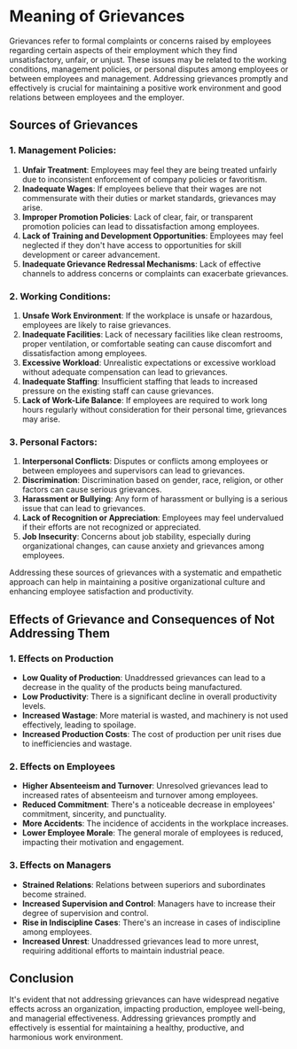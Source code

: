 # Meaning of Grievances

Grievances refer to formal complaints or concerns raised by employees regarding certain aspects of their employment which they find unsatisfactory, unfair, or unjust. These issues may be related to the working conditions, management policies, or personal disputes among employees or between employees and management. Addressing grievances promptly and effectively is crucial for maintaining a positive work environment and good relations between employees and the employer.

## Sources of Grievances

### 1. Management Policies:

1. **Unfair Treatment**: Employees may feel they are being treated unfairly due to inconsistent enforcement of company policies or favoritism.
2. **Inadequate Wages**: If employees believe that their wages are not commensurate with their duties or market standards, grievances may arise.
3. **Improper Promotion Policies**: Lack of clear, fair, or transparent promotion policies can lead to dissatisfaction among employees.
4. **Lack of Training and Development Opportunities**: Employees may feel neglected if they don't have access to opportunities for skill development or career advancement.
5. **Inadequate Grievance Redressal Mechanisms**: Lack of effective channels to address concerns or complaints can exacerbate grievances.

### 2. Working Conditions:

1. **Unsafe Work Environment**: If the workplace is unsafe or hazardous, employees are likely to raise grievances.
2. **Inadequate Facilities**: Lack of necessary facilities like clean restrooms, proper ventilation, or comfortable seating can cause discomfort and dissatisfaction among employees.
3. **Excessive Workload**: Unrealistic expectations or excessive workload without adequate compensation can lead to grievances.
4. **Inadequate Staffing**: Insufficient staffing that leads to increased pressure on the existing staff can cause grievances.
5. **Lack of Work-Life Balance**: If employees are required to work long hours regularly without consideration for their personal time, grievances may arise.

### 3. Personal Factors:

1. **Interpersonal Conflicts**: Disputes or conflicts among employees or between employees and supervisors can lead to grievances.
2. **Discrimination**: Discrimination based on gender, race, religion, or other factors can cause serious grievances.
3. **Harassment or Bullying**: Any form of harassment or bullying is a serious issue that can lead to grievances.
4. **Lack of Recognition or Appreciation**: Employees may feel undervalued if their efforts are not recognized or appreciated.
5. **Job Insecurity**: Concerns about job stability, especially during organizational changes, can cause anxiety and grievances among employees.

Addressing these sources of grievances with a systematic and empathetic approach can help in maintaining a positive organizational culture and enhancing employee satisfaction and productivity.


##  Effects of Grievance and Consequences of Not Addressing Them

### 1. Effects on Production
- **Low Quality of Production**: Unaddressed grievances can lead to a decrease in the quality of the products being manufactured.
- **Low Productivity**: There is a significant decline in overall productivity levels.
- **Increased Wastage**: More material is wasted, and machinery is not used effectively, leading to spoilage.
- **Increased Production Costs**: The cost of production per unit rises due to inefficiencies and wastage.

### 2. Effects on Employees
- **Higher Absenteeism and Turnover**: Unresolved grievances lead to increased rates of absenteeism and turnover among employees.
- **Reduced Commitment**: There's a noticeable decrease in employees' commitment, sincerity, and punctuality.
- **More Accidents**: The incidence of accidents in the workplace increases.
- **Lower Employee Morale**: The general morale of employees is reduced, impacting their motivation and engagement.

### 3. Effects on Managers
- **Strained Relations**: Relations between superiors and subordinates become strained.
- **Increased Supervision and Control**: Managers have to increase their degree of supervision and control.
- **Rise in Indiscipline Cases**: There's an increase in cases of indiscipline among employees.
- **Increased Unrest**: Unaddressed grievances lead to more unrest, requiring additional efforts to maintain industrial peace.

## Conclusion
It's evident that not addressing grievances can have widespread negative effects across an organization, impacting production, employee well-being, and managerial effectiveness. Addressing grievances promptly and effectively is essential for maintaining a healthy, productive, and harmonious work environment.